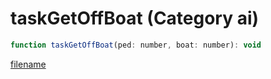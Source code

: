 # taskGetOffBoat (Category ai)

```js
function taskGetOffBoat(ped: number, boat: number): void
```

[filename](taskGetOffBoat_m.md ':include')